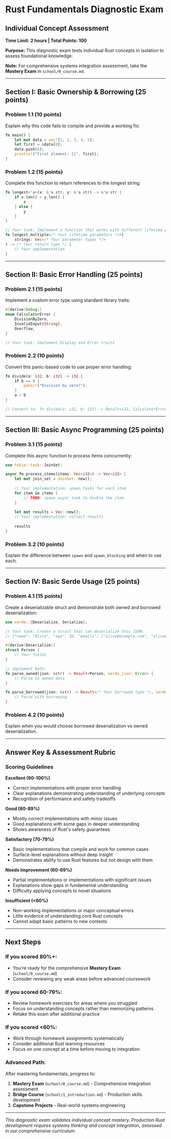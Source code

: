 # Rust Fundamentals Diagnostic Exam
## Individual Concept Assessment
**Time Limit: 2 hours | Total Points: 100**

**Purpose:** This diagnostic exam tests individual Rust concepts in isolation to assess foundational knowledge. 

**Note:** For comprehensive systems integration assessment, take the **Mastery Exam** in `school/0_course.md`.

---

## Section I: Basic Ownership & Borrowing (25 points)

### Problem 1.1 (10 points)
Explain why this code fails to compile and provide a working fix:

```rust
fn main() {
    let mut data = vec![1, 2, 3, 4, 5];
    let first = &data[0];
    data.push(6);
    println!("First element: {}", first);
}
```

### Problem 1.2 (15 points)
Complete this function to return references to the longest string:

```rust
fn longest<'a>(x: &'a str, y: &'a str) -> &'a str {
    if x.len() > y.len() {
        x
    } else {
        y
    }
}

// Your task: Implement a function that works with different lifetime parameters
fn longest_multiple</* Your lifetime parameters */>(
    strings: Vec</* Your parameter types */>
) -> /* Your return type */ {
    // Your implementation
}
```

---

## Section II: Basic Error Handling (25 points)

### Problem 2.1 (15 points) 
Implement a custom error type using standard library traits:

```rust
#[derive(Debug)]
enum CalculatorError {
    DivisionByZero,
    InvalidInput(String),
    Overflow,
}

// Your task: Implement Display and Error traits
```

### Problem 2.2 (10 points)
Convert this panic-based code to use proper error handling:

```rust
fn divide(a: i32, b: i32) -> i32 {
    if b == 0 {
        panic!("Division by zero!");
    }
    a / b
}

// Convert to: fn divide(a: i32, b: i32) -> Result<i32, CalculatorError>
```

---

## Section III: Basic Async Programming (25 points)

### Problem 3.1 (15 points)
Complete this async function to process items concurrently:

```rust
use tokio::task::JoinSet;

async fn process_items(items: Vec<i32>) -> Vec<i32> {
    let mut join_set = JoinSet::new();
    
    // Your implementation: spawn tasks for each item
    for item in items {
        // TODO: spawn async task to double the item
    }
    
    let mut results = Vec::new();
    // Your implementation: collect results
    
    results
}
```

### Problem 3.2 (10 points)
Explain the difference between `spawn` and `spawn_blocking` and when to use each.

---

## Section IV: Basic Serde Usage (25 points)

### Problem 4.1 (15 points)
Create a deserializable struct and demonstrate both owned and borrowed deserialization:

```rust
use serde::{Deserialize, Serialize};

// Your task: Create a struct that can deserialize this JSON:
// {"name": "Alice", "age": 30, "emails": ["alice@example.com", "alice@work.com"]}

#[derive(Deserialize)]
struct Person {
    // Your fields
}

// Implement both:
fn parse_owned(json: &str) -> Result<Person, serde_json::Error> {
    // Parse to owned data
}

fn parse_borrowed(json: &str) -> Result</* Your borrowed type */, serde_json::Error> {
    // Parse with borrowing
}
```

### Problem 4.2 (10 points)
Explain when you would choose borrowed deserialization vs owned deserialization.

---

## Answer Key & Assessment Rubric

### Scoring Guidelines

**Excellent (90-100%)**
- Correct implementations with proper error handling
- Clear explanations demonstrating understanding of underlying concepts
- Recognition of performance and safety tradeoffs

**Good (80-89%)**
- Mostly correct implementations with minor issues
- Good explanations with some gaps in deeper understanding
- Shows awareness of Rust's safety guarantees

**Satisfactory (70-79%)**
- Basic implementations that compile and work for common cases
- Surface-level explanations without deep insight
- Demonstrates ability to use Rust features but not design with them

**Needs Improvement (60-69%)**
- Partial implementations or implementations with significant issues
- Explanations show gaps in fundamental understanding
- Difficulty applying concepts to novel situations

**Insufficient (<60%)**
- Non-working implementations or major conceptual errors
- Little evidence of understanding core Rust concepts
- Cannot adapt basic patterns to new contexts

---

## Next Steps

### If you scored 80%+:
- You're ready for the comprehensive **Mastery Exam** (`school/0_course.md`)
- Consider reviewing any weak areas before advanced coursework

### If you scored 60-79%:
- Review homework exercises for areas where you struggled
- Focus on understanding concepts rather than memorizing patterns
- Retake this exam after additional practice

### If you scored <60%:
- Work through homework assignments systematically
- Consider additional Rust learning resources
- Focus on one concept at a time before moving to integration

### Advanced Path:
After mastering fundamentals, progress to:
1. **Mastery Exam** (`school/0_course.md`) - Comprehensive integration assessment
2. **Bridge Course** (`school/1_introduction.md`) - Production skills development  
3. **Capstone Projects** - Real-world systems engineering

---

*This diagnostic exam validates individual concept mastery. Production Rust development requires systems thinking and concept integration, assessed in our comprehensive curriculum.*
